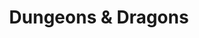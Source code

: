 ---
title: "Dungeons & Dragons"
metadata:
  title: "D&D Community"
  description: Join our D&D community for campaigns, one-shots, and DM workshops
  image: /images/dnd-hero.jpg
  slug: dungeons-and-dragons
  navigation:
    show_in_nav: true
    show_children: true
    page_weight: 50
  seo:
    title: "D&D Community | {{site.name}}"
    description: "Join {{site.name}}'s D&D community for epic campaigns, one-shot adventures, and DM workshops. All experience levels welcome."
    keywords: D&D, Dungeons and Dragons, RPG, tabletop RPG, DM, campaigns, one-shots
    og:
      title: "D&D Community - {{site.name}}"
      description: "Your home for tabletop roleplaying adventures"
      image: /images/dnd-og.jpg
    twitter:
      card: summary_large_image
      title: "D&D Community | {{site.name}}"
      description: "Join our D&D community"
      image: /images/dnd-twitter.jpg
sections:
  - type: hero
    title: "D&D at {{site.name}}"
    subtitle: "Where Adventures Begin"
    backgroundImage: /images/hero-dnd.jpg
  - type: features
    title: What We Offer
    items:
      - title: Gaming Rooms
        description: Private rooms with ambient lighting and sound
        icon: door
      - title: Campaign Tables
        description: Long-term campaign spaces with storage
        icon: table
      - title: DM Resources
        description: Maps, miniatures, and terrain available
        icon: book
      - title: New Player Sessions
        description: Learn to play or become a DM
        icon: academic
  - type: cta
    title: Ready for Adventure?
    subtitle: Join our next D&D session
    buttonText: "{{cta.events_button}}"
    buttonLink: /community/dungeons-and-dragons/events
---